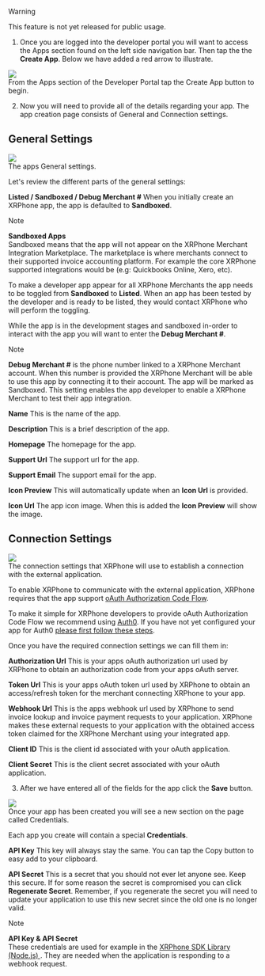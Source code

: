 >[!WARNING]
>This feature is not yet released for public usage.

1. Once you are logged into the developer portal you will want to access the Apps section found on the left side navigation bar. Then tap the the **Create App**.  Below we have added a red arrow to illustrate.

<img src="https://files.readme.io/c7f41e6-Screen_Shot_2022-07-22_at_1.25.34_PM.png" class="border" />
<div class="caption">From the Apps section of the Developer Portal tap the Create App button to begin.</div>

2. Now you will need to provide all of the details regarding your app. The app creation page consists of General and Connection settings.

## General Settings 

<img src="https://files.readme.io/d9c619e-Screen_Shot_2022-07-22_at_1.31.43_PM.png" class="border" />
<div class="caption">The apps General settings.</div>

Let's review the different parts of the general settings:

**Listed / Sandboxed / Debug Merchant #** 
When you initially create an XRPhone app, the app is defaulted to **Sandboxed**. 

>[!NOTE]
><b>Sandboxed Apps</b><br>
Sandboxed means that the app will not appear on the XRPhone Merchant Integration Marketplace. The marketplace is where merchants connect  to their supported invoice accounting platform. For example the core XRPhone supported integrations would be (e.g: Quickbooks Online, Xero, etc).

To make a developer app appear for all XRPhone Merchants the app needs to be toggled from **Sandboxed** to **Listed**. When an app has been tested by the developer and is ready to be listed, they would contact XRPhone who will perform the toggling.

While the app is in the development stages and sandboxed in-order to interact with the app you will want to enter the **Debug Merchant #**. 

>[!NOTE]
**Debug Merchant #** is the phone number linked to a XRPhone Merchant account. When this number is provided the XRPhone Merchant will be able to use this app by connecting it to their account. The app will be marked as Sandboxed. This setting enables the app developer to enable a XRPhone Merchant to test their app integration.

**Name** 
This is the name of the app.

**Description**
This is a brief description of the app.

**Homepage** 
The homepage for the app.

**Support Url**
The support url for the app.

**Support Email**
The support email for the app.

**Icon Preview**
This will automatically update when an **Icon Url** is provided.

**Icon Url**
The app icon image. When this is added the **Icon Preview** will show the image. 

## Connection Settings

<img src="https://files.readme.io/dca6cd3-Screen_Shot_2022-07-22_at_1.43.51_PM.png" class="border" />
<div class="caption">The connection settings that XRPhone will use to establish a connection with the external application.</div>

To enable XRPhone to communicate with the external application, XRPhone requires that the app support [oAuth Authorization Code Flow](https://auth0.com/docs/get-started/authentication-and-authorization-flow/authorization-code-flow).

To make it simple for XRPhone developers to provide oAuth Authorization Code Flow we recommend using [Auth0](https://auth0.com). If you have not yet configured your app for Auth0 [please first follow these steps](https://foo.com).

Once you have the required connection settings we can fill them in:

**Authorization Url**
This is your apps oAuth authorization url used by XRPhone to obtain an authorization code from your apps oAuth server. 

**Token Url**
This is your apps oAuth token url used by XRPhone to obtain an access/refresh token for the merchant connecting XRPhone to your app.

**Webhook Url**
This is the apps webhook url used by XRPhone to send invoice lookup and invoice payment requests to your application. XRPhone makes these external requests to your application with the obtained access token claimed for the XRPhone Merchant using your integrated app.

**Client ID**
This is the client id associated with your oAuth application.

**Client Secret**
This is the client secret associated with your oAuth application.

3. After we have entered all of the fields for the app click the **Save** button. 

<img src="https://files.readme.io/5e714d2-Screen_Shot_2022-07-22_at_2.01.08_PM.png" class="border" />
<div class="caption">Once your app has been created you will see a new section on the page called Credentials.</div>

Each app you create will contain a special **Credentials**.

**API Key**
This key will always stay the same. You can tap the Copy button to easy add to your clipboard.

**API Secret** 
This is a secret that you should not ever let anyone see. Keep this secure. If for some reason the secret is compromised you can click **Regenerate Secret**. Remember, if you regenerate the secret you will need to update your application to use this new secret since the old one is no longer valid. 

>[!NOTE]
><b>API Key & API Secret</b><br>
These credentials are used for example in the [XRPhone SDK Library (Node.js) ](/v1/sdk-libraries/xrphone-sdk-nodejs). They are needed when the application is responding to a webhook request.
